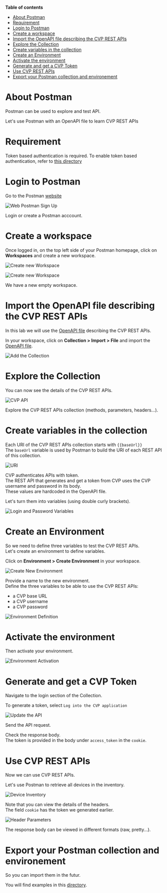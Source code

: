 **Table of contents**

- [About Postman](#about-postman)
- [Requirement](#requirement)
- [Login to Postman](#login-to-postman)
- [Create a workspace](#create-a-workspace)
- [Import the OpenAPI file describing the CVP REST APIs](#import-the-openapi-file-describing-the-cvp-rest-apis)
- [Explore the Collection](#explore-the-collection)
- [Create variables in the collection](#create-variables-in-the-collection)
- [Create an Environment](#create-an-environment)
- [Activate the environment](#activate-the-environment)
- [Generate and get a CVP Token](#generate-and-get-a-cvp-token)
- [Use CVP REST APIs](#use-cvp-rest-apis)
- [Export your Postman collection and environement](#export-your-postman-collection-and-environement)

# About Postman

Postman can be used to explore and test API.

Let's use Postman with an OpenAPI file to learn CVP REST APIs

# Requirement

Token based authentication is required. To enable token based authentication, refer to [this directory](../../token_based_authentication)

# Login to Postman

Go to the Postman [website](https://web.postman.co/home)

![Web Postman Sign Up](../../images/Postman_Step0.png)

Login or create a Postman acccount.

# Create a workspace

Once logged in, on the top left side of your Postman homepage, click on **Workspaces** and create a new workspace.

![Create new Workspace](../../images/Postman_Step1.png)

![Create new Workspace](../../images/Postman_Step2.png)

We have a new empty workspace.

# Import the OpenAPI file describing the CVP REST APIs

In this lab we will use the [OpenAPI file](../cvp-openapi.yaml) describing the CVP REST APIs.

In your workspace, click on **Collection > Import > File** and import the [OpenAPI file](../cvp-openapi.yaml).

![Add the Collection](../../images/Postman_Step3.png)

# Explore the Collection

You can now see the details of the CVP REST APIs.

![CVP API](../../images/Postman_Step4.png)

Explore the CVP REST APIs collection (methods, parameters, headers...).

# Create variables in the collection

Each URI of the CVP REST APIs collection starts with `{{baseUrl}}`  
The `baseUrl` variable is used by Postman to build the URI of each REST API of this collection.

![URI](../../images/Postman_Step9.png)

CVP authenticates APIs with token.  
The REST API that generates and get a token from CVP uses the CVP username and password in its body.  
These values are hardcoded in the OpenAPI file.  

Let's turn them into variables (using double curly brackets).

![Login and Password Variables](../../images/Postman_Step10.png)

# Create an Environment

So we need to define three variables to test the CVP REST APIs.  
Let's create an environment to define variables.  

Click on **Environment > Create Environment** in your workspace.

![Create New Environment](../../images/Postman_Step5.png)

Provide a name to the new environment.  
Define the three variables to be able to use the CVP REST APIs:

- a CVP base URL
- a CVP username
- a CVP password

![Environment Definition](../../images/Postman_Step11.png)

# Activate the environment

Then activate your environment.

![Environment Activation](../../images/Postman_Step6.png)

# Generate and get a CVP Token

Navigate to the login section of the Collection.

To generate a token, select `Log into the CVP application`

![Update the API](../../images/Postman_Step8.png)

Send the API request.

Check the response body.  
The token is provided in the body under `access_token` in the `cookie`.

# Use CVP REST APIs

Now we can use CVP REST APIs.  

Let's use Postman to retrieve all devices in the inventory.

![Device Inventory](../../images/Postman_Step7.png)

Note that you can view the details of the headers.  
The field `cookie` has the token we generated earlier.

![Header Parameters](../../images/Postman_Step12.png)

The response body can be viewed in different formats (raw, pretty...).

# Export your Postman collection and environement

So you can import them in the futur.

You will find examples in this [directory](Examples).  
